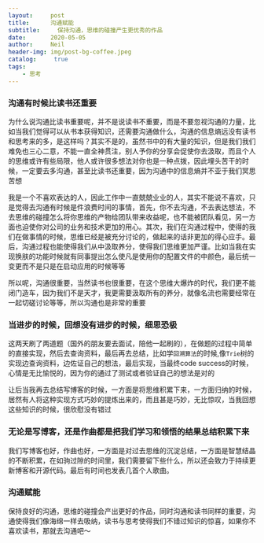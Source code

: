 ```yaml
---
layout:     post
title:      沟通赋能
subtitle:	  保持沟通，思维的碰撞产生更优秀的作品
date:       2020-05-05
author:     Neil
header-img: img/post-bg-coffee.jpeg
catalog: 	 true
tags:
    - 思考
---
```


### 沟通有时候比读书还重要 

为什么说沟通比读书重要呢，并不是说读书不重要，而是不要忽视沟通的力量，比如当我们觉得可以从书本获得知识，还需要沟通做什么，沟通的信息熵远没有读书和思考来的多，是这样吗？其实不是的，虽然书中的有大量的知识，但是我们我们难免也三心二意，不能一直全神贯注，别人予你的分享会促使你去汲取，而且个人的思维或许有些局限，他人或许很多想法对你也是一种点拨，因此埋头苦干的时候，一定要去多沟通，甚至比读书还重要，因为沟通中的信息熵并不亚于我们冥思苦想

我是一个不喜欢表达的人，因此工作中一直兢兢业业的人，其实不能说不喜欢，只是觉得去沟通有时候是件浪费时间的事情，首先，你不去沟通，不去表达想法，不去思维的碰撞怎么将你思维的产物给团队带来收益呢，也不能被团队看见，另一方面也迫使你对公司的业务和技术更加的用心。其次，我们在沟通过程中，使得的我们在做事情的时候，思维已经是被充分讨论的，做起来的话非更加的得心应手。最后，沟通过程也能使得我们从中汲取养分，使得我们思维更加严谨。比如当我在实现换肤的功能时候就有同事提出怎么使凡是使用你的配置文件的中颜色，最后统一变更而不是只是在启动应用的时候等等

所以呢，沟通很重要，当然读书也很重要，在这个思维大爆炸的时代，我们更不能闭门造车，因为我们不是天才，我更需要汲取所有的养分，就像名流也需要经常在一起切磋讨论等等，所以沟通也是非常的重要

### 当进步的时候，回想没有进步的时候，细思恐极

这两天刷了两道题（国外的朋友要去面试，陪他一起刷的），在做题的过程中简单的直接实现，然后去查询资料，最后再去总结，比如学`回溯算法`的时候,像`Trie`树的实现边查询资料，边佐证自己的想法，最后实现，当最终code success的时候，心情是无比愉悦的，因为你的通过了测试或者验证自己的想法是对的

让后当我再去总结写博客的时候，一方面是将思维积累下来，一方面归纳的时候，居然有人将这种实现方式巧妙的提炼出来的，而且甚是巧妙，无比惊叹，当我回想这些知识的时候，很欣慰没有错过

### 无论是写博客，还是作曲都是把我们学习和领悟的结果总结积累下来  

我们写博客也好，作曲也好，一方面是对过去思维的沉淀总结，一方面是智慧结晶的不断积累，在如驹过隙的时间里，我们需要留下些什么，所以还会致力于持续更新博客和开源代码。最后有时间也发表几首个人歌曲。

### 沟通赋能

保持良好的沟通，思维的碰撞会产出更好的作品，同时沟通和读书同样的重要，沟通使得我们像海绵一样去吸纳，读书与思考使得我们不错过知识的惊喜，如果你不喜欢读书，那就去沟通吧～
